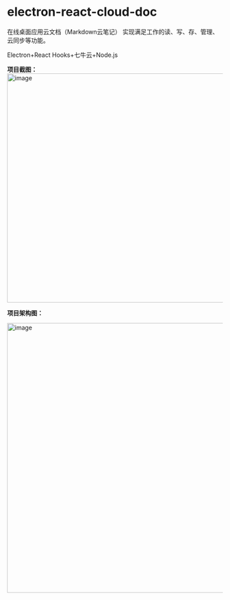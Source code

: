 # electron-react-cloud-doc
在线桌面应用云文档（Markdown云笔记）
实现满足工作的读、写、存、管理、云同步等功能。

Electron+React Hooks+七牛云+Node.js

**项目截图：**
<img width="535" alt="image" src="https://user-images.githubusercontent.com/49382637/166404110-1e2ebcde-f6bf-47ec-a055-74a61f6d5f54.png">

**项目架构图：**

<img width="630" alt="image" src="https://user-images.githubusercontent.com/49382637/166404141-61545017-ad7c-462f-9544-f53db01e1c8e.png">
